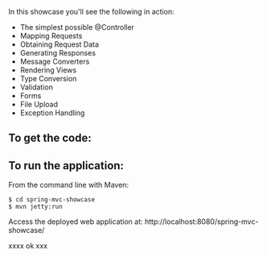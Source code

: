 In this showcase you'll see the following in action:

* The simplest possible @Controller
* Mapping Requests
* Obtaining Request Data
* Generating Responses
* Message Converters
* Rendering Views
* Type Conversion
* Validation
* Forms
* File Upload
* Exception Handling

To get the code:
-------------------
To run the application:
-------------------	
From the command line with Maven:

    $ cd spring-mvc-showcase
    $ mvn jetty:run 

Access the deployed web application at: http://localhost:8080/spring-mvc-showcase/


xxxx ok xxx
